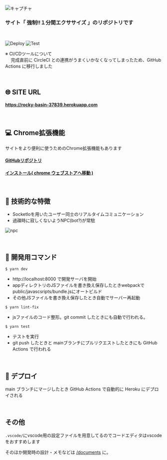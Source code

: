 ![キャプチャ](https://user-images.githubusercontent.com/61675236/106231929-2b59e600-6236-11eb-89d6-8a087589b258.JPG)

### サイト「 強制!!１分間エクササイズ 」のリポジトリです

<br/>

![Deploy](https://github.com/manten120/one-minute-exercise/workflows/Deploy/badge.svg)
![Test](https://github.com/manten120/one-minute-exercise/workflows/Test/badge.svg)

※ CI/CDツールについて <br/>
　 完成直前に CircleCI との連携がうまくいかなくなってしまったため、GitHub Actions に移行しました

<br/>

## 🌐 SITE URL

#### **https://rocky-basin-37839.herokuapp.com**

<br/>

## 💻 Chrome拡張機能

サイトをより便利に使うためのChrome拡張機能もあります

#### [GitHubリポジトリ](https://github.com/manten120/one-minute-exercise-chrome-extension)

#### [インストール( chrome ウェブストアへ移動 )](https://chrome.google.com/webstore/detail/%E5%BC%B7%E5%88%B61%E5%88%86%E9%96%93%E3%82%A8%E3%82%AF%E3%82%B5%E3%82%B5%E3%82%A4%E3%82%BA/hgocnapfpahehjogcjfchlbidfidiooc?hl=ja)

<br/>

## 🔧 技術的な特徴

- SocketIoを用いたユーザー同士のリアルタイムコミュニケーション
- 過疎時に寂しくないようNPC(bot?)が常駐

![npc](https://user-images.githubusercontent.com/61675236/106242552-3408e700-624b-11eb-8318-3f0cfc998ae8.JPG)

<br/>

## 📄 開発用コマンド

```console
$ yarn dev
```

- http://localhost:8000 で開発サーバを開始
- appディレクトリのJSファイルを書き換え保存したときwebpackでpublic/javascsripts/bundle.jsにオートビルド
- その他JSファイルを書き換え保存したとき自動でサーバー再起動


```console
$ yarn lint-fix
```

- jsファイルのコード整形。git commit したときにも自動で行われる。

```
$ yarn test
```

- テストを実行
- git push したときと mainブランチにプルリクエストしたときにも GitHub Actions で行われる

<br/>

## 🏁 デプロイ

main ブランチにマージしたとき GitHub Actions で自動的に Heroku にデプロイされる

<br/>

## その他

`.vscode/`にvscode用の設定ファイルを用意してるのでコードエディタはvscodeをおすすめします

そのほか開発時の設計・メモなどは [/documents](https://github.com/manten120/one-minute-exercise/tree/main/documents) に。
